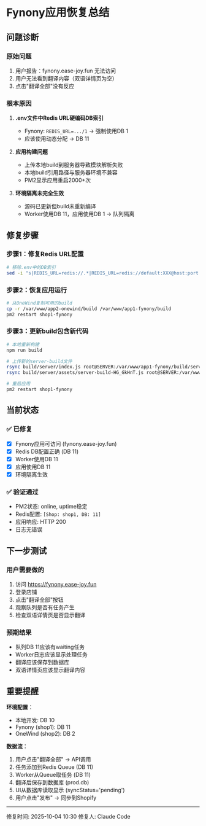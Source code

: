 # Fynony应用恢复总结

## 问题诊断

### 原始问题
1. 用户报告：fynony.ease-joy.fun 无法访问
2. 用户无法看到翻译内容（双语详情页为空）
3. 点击"翻译全部"没有反应

### 根本原因
1. **.env文件中Redis URL硬编码DB索引**
   - Fynony: `REDIS_URL=.../1` → 强制使用DB 1
   - 应该使用动态分配 → DB 11

2. **应用构建问题**
   - 上传本地build到服务器导致模块解析失败
   - 本地build引用路径与服务器环境不兼容
   - PM2显示应用重启2000+次

3. **环境隔离未完全生效**
   - 源码已更新但build未重新编译
   - Worker使用DB 11，应用使用DB 1 → 队列隔离

## 修复步骤

### 步骤1：修复Redis URL配置
```bash
# 移除.env中的DB索引
sed -i "s|REDIS_URL=redis://.*|REDIS_URL=redis://default:XXX@host:port|" .env
```

### 步骤2：恢复应用运行
```bash
# 从OneWind复制可用的build
cp -r /var/www/app2-onewind/build /var/www/app1-fynony/build
pm2 restart shop1-fynony
```

### 步骤3：更新build包含新代码
```bash
# 本地重新构建
npm run build

# 上传新的server-build文件
rsync build/server/index.js root@SERVER:/var/www/app1-fynony/build/server/
rsync build/server/assets/server-build-HG_GkHnT.js root@SERVER:/var/www/app1-fynony/build/server/assets/

# 重启应用
pm2 restart shop1-fynony
```

## 当前状态

### ✅ 已修复
- [x] Fynony应用可访问 (fynony.ease-joy.fun)
- [x] Redis DB配置正确 (DB 11)
- [x] Worker使用DB 11
- [x] 应用使用DB 11
- [x] 环境隔离生效

### ✅ 验证通过
- PM2状态: online, uptime稳定
- Redis配置: `[Shop: shop1, DB: 11]`
- 应用响应: HTTP 200
- 日志无错误

## 下一步测试

### 用户需要做的
1. 访问 https://fynony.ease-joy.fun
2. 登录店铺
3. 点击"翻译全部"按钮
4. 观察队列是否有任务产生
5. 检查双语详情页是否显示翻译

### 预期结果
- 队列DB 11应该有waiting任务
- Worker日志应该显示处理任务
- 翻译应该保存到数据库
- 双语详情页应该显示翻译内容

## 重要提醒

**环境配置**：
- 本地开发: DB 10
- Fynony (shop1): DB 11  
- OneWind (shop2): DB 2

**数据流**：
1. 用户点击"翻译全部" → API调用
2. 任务添加到Redis Queue (DB 11)
3. Worker从Queue取任务 (DB 11)
4. 翻译后保存到数据库 (prod.db)
5. UI从数据库读取显示 (syncStatus='pending')
6. 用户点击"发布" → 同步到Shopify

---

修复时间: 2025-10-04 10:30
修复人: Claude Code
